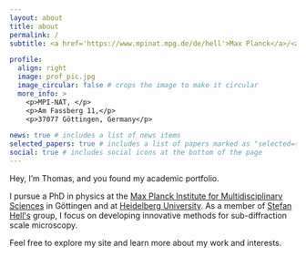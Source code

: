 ```yaml
---
layout: about
title: about
permalink: /
subtitle: <a href='https://www.mpinat.mpg.de/de/hell'>Max Planck</a>/<a href='https://www.uni-heidelberg.de/en'>Heidelberg University</a>.

profile:
  align: right
  image: prof_pic.jpg
  image_circular: false # crops the image to make it circular
  more_info: >
    <p>MPI-NAT, </p>
    <p>Am Fassberg 11,</p>
    <p>37077 Göttingen, Germany</p>

news: true # includes a list of news items
selected_papers: true # includes a list of papers marked as "selected={true}"
social: true # includes social icons at the bottom of the page
---
```


Hey, I’m Thomas, and you found my academic portfolio.

I pursue a PhD in physics at the [Max Planck Institute for Multidisciplinary Sciences](https://www.mpinat.mpg.de/de) in Göttingen and at [Heidelberg University](https://www.uni-heidelberg.de/en). As a member of [Stefan Hell's](https://www.mpinat.mpg.de/de/hell) group, I focus on developing innovative methods for sub-diffraction scale microscopy.

Feel free to explore my site and learn more about my work and interests.
